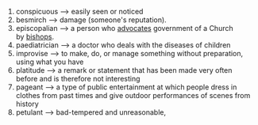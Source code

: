 
1. conspicuous --> easily seen or noticed
2. besmirch --> damage (someone's reputation).
3. episcopalian --> a person who [advocates](https://www.google.com/search?sca_esv=db4abae39b6385be&rlz=1C1ONGR_enIN1078IN1078&sxsrf=ADLYWII6qW9SVrleapkDwsPh940IbH1NNA:1729938023772&q=advocates&si=ACC90nytWkp8tIhRuqKAL6XWXX-NUezbP6pH-OfEiKPTHb-oTu5N1Noyh88Kq5YJMnDA7NK7kS8a3XcPmvB6ZHQlrN2MnyEYKUlUBjQPRd7bepUJYO-e3kE%3D&expnd=1&sa=X&ved=2ahUKEwiMu4-r6auJAxWhRmwGHZ9hOjAQyecJegQIIBAe) government of a Church by [bishops](https://www.google.com/search?sca_esv=db4abae39b6385be&rlz=1C1ONGR_enIN1078IN1078&sxsrf=ADLYWII6qW9SVrleapkDwsPh940IbH1NNA:1729938023772&q=bishops&si=ACC90nypsxZVz3WGK63NbnSPlfCBUjfuWnwReo43r7yXGrQMql8JxIBXAIYLp7nBC6QM4aDJMCH-uk7SRMc_a04PwZakXy2reg%3D%3D&expnd=1&sa=X&ved=2ahUKEwiMu4-r6auJAxWhRmwGHZ9hOjAQyecJegQIIBAf).
4. paediatrician --> a doctor who deals with the diseases of children
5. improvise --> to make, do, or manage something without preparation, using what you have
6. platitude --> a remark or statement that has been made very often before and is therefore not interesting
7. pageant --> a type of public entertainment at which people dress in clothes from past times and give outdoor performances of scenes from history
8. petulant --> bad-tempered and unreasonable,